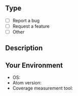 ## Type

* [ ] Report a bug
* [ ] Request a feature
* [ ] Other

## Description

## Your Environment

* OS:
* Atom version:
* Coverage measurement tool:
